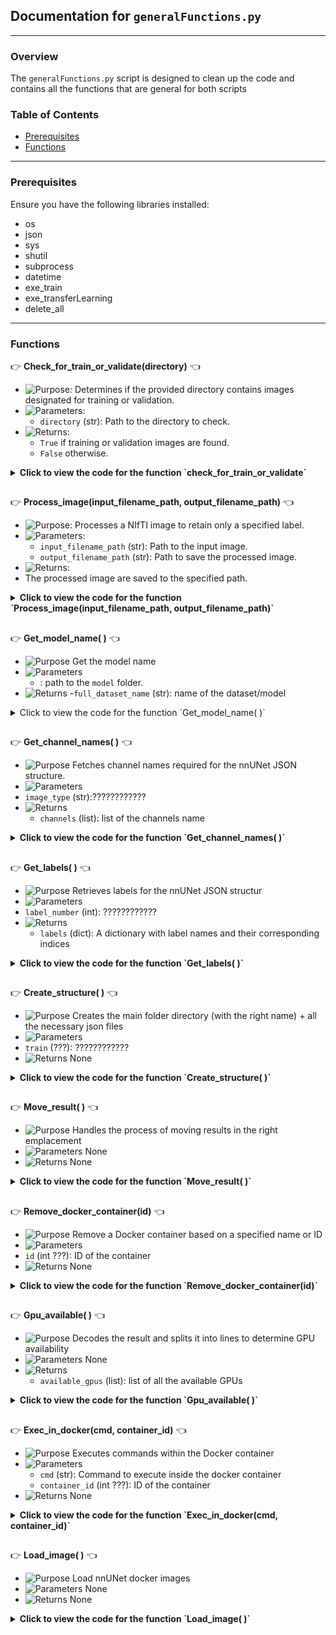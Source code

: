 ## Documentation for `generalFunctions.py`

---

### Overview

The `generalFunctions.py` script is designed to clean up the code and contains all the functions that are general for both scripts

### Table of Contents

- [Prerequisites](#prerequisites)
- [Functions](#functions)


---

### Prerequisites

Ensure you have the following libraries installed:

- os
- json
- sys
- shutil
- subprocess
- datetime
- exe_train
- exe_transferLearning
- delete_all


---

### Functions


:point_right: **Check_for_train_or_validate(directory)** :point_left:

- ![Purpose](https://img.shields.io/badge/-Purpose-green): Determines if the provided directory contains images designated for training or validation.
- ![Parameters](https://img.shields.io/badge/-Parameters-blue): 
  - `directory` (str): Path to the directory to check.
- ![Returns](https://img.shields.io/badge/-Returns-red): 
  - `True` if training or validation images are found.
  - `False` otherwise.

<details>
  <summary><strong>Click to view the code for the function `check_for_train_or_validate`</strong></summary>

```python
# Code for the function check_for_train_or_validate
def check_for_train_or_validate(directory):
    for filename in os.listdir(directory): #List all the files in the folder
        if filename.startswith('train.') or filename.startswith('validate.'): #Check if the name starts with "train" or "validate"
            return True
    return False
```

</details>


##

:point_right: **Process_image(input_filename_path, output_filename_path)** :point_left:

- ![Purpose](https://img.shields.io/badge/-Purpose-green): Processes a NIfTI image to retain only a specified label.
- ![Parameters](https://img.shields.io/badge/-Parameters-blue): 
  - `input_filename_path` (str): Path to the input image.
  - `output_filename_path` (str): Path to save the processed image.
- ![Returns](https://img.shields.io/badge/-Returns-red):
 - The processed image are saved to the specified path.

<details>
  <summary><strong>Click to view the code for the function `Process_image(input_filename_path, output_filename_path)`</strong></summary>

```python
# Code for the function process_image
def process_image(input_filename_path, output_filename_path):
    image = sitk.ReadImage(input_filename_path) # Load the nifti image
    output_image = sitk.Threshold(image, lower=0, upper=label_number, outsideValue=0) # Threshold the image: values above label_number (global variable definied in a flag) are set to 0, all other values remain unchanged
    sitk.WriteImage(output_image, output_filename_path)
```

</details>


##  


:point_right: **Get_model_name( )** :point_left:

- ![Purpose](https://img.shields.io/badge/-Purpose-green) Get the model name 
- ![Parameters](https://img.shields.io/badge/-Parameters-blue)
  - : path to the `model` folder.
- ![Returns](https://img.shields.io/badge/-Returns-red)
 -`full_dataset_name` (str): name of the dataset/model

<details>
  <summary>Click to view the code for the function `Get_model_name( )`</summary>

```python
# Code for the function get_model_name
```

</details>

##  

:point_right: **Get_channel_names( )** :point_left:

- ![Purpose](https://img.shields.io/badge/-Purpose-green) Fetches channel names required for the nnUNet JSON structure.
- ![Parameters](https://img.shields.io/badge/-Parameters-blue)
 - `image_type` (str):???????????? 
- ![Returns](https://img.shields.io/badge/-Returns-red) 
  - `channels` (list): list of the channels name

<details>
  <summary><strong>Click to view the code for the function `Get_channel_names( )`</strong></summary>

```python
# Code for the function get_channel_names
def get_channel_names():
    channels = {}
    num_channels = 1
    for i in range(num_channels):
        channel_name = image_type
        channels[str(i)] = channel_name
    return channels
```

</details>


##  

:point_right: **Get_labels( )** :point_left:

- ![Purpose](https://img.shields.io/badge/-Purpose-green) Retrieves labels for the nnUNet JSON structur
- ![Parameters](https://img.shields.io/badge/-Parameters-blue)
 - `label_number` (int): ????????????
- ![Returns](https://img.shields.io/badge/-Returns-red) 
  - `labels` (dict): A dictionary with label names and their corresponding indices

<details>
  <summary><strong>Click to view the code for the function `Get_labels( )`</strong></summary>

```python
# Code for the function get_labels
def get_labels():
    labels = {}
    num_labels = label_number + 1  
    for i in range(num_labels):
        if i == 0:
            label_name_fct = "background"
            labels[label_name_fct] = i
        else:
            labels[f"Label {i}"] = i
    return labels
```

</details>


##

:point_right: **Create_structure( )** :point_left:

- ![Purpose](https://img.shields.io/badge/-Purpose-green) Creates the main folder directory (with the right name) + all the necessary json files
- ![Parameters](https://img.shields.io/badge/-Parameters-blue)
 - `train` (???): ????????????
- ![Returns](https://img.shields.io/badge/-Returns-red) None

<details>
  <summary><strong>Click to view the code for the function `Create_structure( )`</strong></summary>

```python
def create_structure():
    global full_dataset_name, fold_all_value

    #Creating the main folder directory (with the right name)
    next_number = 1 
    main_folder_name = f"Dataset{next_number:03}_{dataset_name}"  #Formatting the number to be 3 digits
    full_dataset_name = main_folder_name
    main_folder_path = os.path.join(nnunet_raw_path , main_folder_name)  # Combine with actual_path (nnunet raw folder)
    if not os.path.exists(main_folder_path): #Check if the name already exists (normally not because everything is deleted after each training)
        os.makedirs(main_folder_path)
    else:
        print(f"Folder {main_folder_name} already exists.")
        return

    #Create 2 sub-folders inside the main folder
    subfolders = ['imagesTr', 'labelsTr']
    for subfolder in subfolders:
        os.makedirs(os.path.join(main_folder_path, subfolder))

    #Definition of paths and variables
    img_destination = os.path.join(nnunet_raw_path, main_folder_name, "imagesTr") 
    train_destination = os.path.join(nnunet_raw_path, main_folder_name, "labelsTr")
    num_training = 0
    num_images = 0
    tr_cases = 0
    val_cases = 0
    train_img_list = []
    validate_img_list=[]

    #Moving the images in the right directory
    for directory in os.listdir(input_folder_path): #For loop on the input folder (there should be only 1 folder inside!)
        directory_path = os.path.join(input_folder_path, directory)

        for img_directory in os.listdir(directory_path): #For loop on all the folder inside the folder input
            img_directory_path = os.path.join(directory_path, img_directory)

            for files in os.listdir(img_directory_path): #For loop on all the folder to get the img and mask niifti image      
                if check_for_train_or_validate(img_directory_path): #Returns True if the name starts with train or validate, otherwise, returns False and we don't use this image for the training
                    file_path = os.path.join(img_directory_path, files)
                    first_name = files.split('.')[0]
                    new_filename = img_directory  #Rename file with folder name prepended (Patient number)
                                    
                    # Check the file's prefix and move accordingly
                    if first_name == 'img': 
                        num_images += 1
                        new_name_img = new_filename +  '_' + '0000' + '.' + 'nii' + '.' + 'gz' #Rename the image correctly
                        shutil.copy2(file_path, os.path.join(img_destination, new_name_img))
                                        
                    elif first_name == 'train' or first_name == 'validate':
                        num_training += 1
                        new_name_img = new_filename + '.' + 'nii' + '.' + 'gz' #Rename the mask correctly
                        process_image(file_path, os.path.join(train_destination, new_name_img)) #This function allows us to keep only the number of labels wanted for the training
                        if first_name == "train": #This will allow us to create a json file to keep track of which image were used for the training and for the validation (uuseful for transfer learning)
                            tr_cases += 1
                            train_img_list.append(new_filename)
                        elif first_name == "validate":
                            val_cases += 1
                            validate_img_list.append(new_filename)

    if len(validate_img_list) == 0: #If there is none validitate image, we do the fold all (all images are used both in the validation and training)! 
        fold_all_value = True


    #Check if the number of images is normal                 
    if num_training == num_images:
        create_split_json(train_img_list, validate_img_list) #Split json is created to use the right image in the training and in the validation 

        # Create a dataset JSON file inside the main folder to be able to start the nnUNet model training
        channel_names = get_channel_names() # Get channel names
        labels = get_labels() # Get labels
        json_file_path = os.path.join(main_folder_path, 'dataset.json')
        with open(json_file_path, 'w') as json_file:
            data = {
                "channel_names": channel_names,
                "labels": labels,
                "numTraining": num_training,
                "file_ending": file_ending
            }
            json.dump(data, json_file, indent=4)

        #Create a JSON file info to have some information of the model
        json_file_path = os.path.join(dataset_train_path, 'info_model.json')
        data = {
            "training cases": tr_cases,
            "validation cases": val_cases,
            "creation date": datetime.now().strftime("%Y-%m-%d %H:%M:%S") ,
            "total time": time_input,
        }
        with open(json_file_path, 'w') as json_file:
            json.dump(data, json_file, indent=4)

        print("Files moved and renamed successfully!")
        print(f"Successfully created structure in {main_folder_path}")

        #Delete the input directory to clean up the input folder
        for directory in os.listdir(input_folder_path): 
            directory_path = os.path.join(input_folder_path, directory)
            shutil.rmtree(directory_path)
            print(f"Input folder ({directory}) has been deleted")

        launch_docker(main_folder_name) #Once the images are well separated, the training can start

    else: #If there is a mismatch in the number of images, clean all the folders + stops the code
        print("ERROR number of images")
        delete_all.launch_docker(delete_input_folder=True)
        sys.exit()
```

</details>


##  


:point_right: **Move_result( )** :point_left:

- ![Purpose](https://img.shields.io/badge/-Purpose-green) Handles the process of moving results in the right emplacement 
- ![Parameters](https://img.shields.io/badge/-Parameters-blue) None
- ![Returns](https://img.shields.io/badge/-Returns-red) None

<details>
  <summary><strong>Click to view the code for the function `Move_result( )`</strong></summary>

```python
# Code for the function move_result
def move_result():
    for folder in os.listdir(nnunet_result_path): #For loop inside the result folder of the nnUNet (usually, it is only 1 folder)
        tot_path = os.path.join(output_folder_path, folder)
        shutil.copytree(os.path.join(nnunet_result_path, folder), tot_path) #Copy everything to the Output folder
        new_tot_path = os.path.join(tot_path, f"nnUNetTrainer__nnUNetPlans__{configuration_model}")

        for new_folder in os.listdir(new_tot_path): #For loop inside the output folder, to keep only the needed file
            path_final = os.path.join(new_tot_path, new_folder)
            if os.path.isdir(path_final) and new_folder.split("_")[0] == "fold":
                tot_path_fold = ""
                if not fold_all_value: #Be careful, if you modify the code to use different fold, you will need to change this!
                    tot_path_fold = os.path.join(new_tot_path, "fold_0")
                else:
                    tot_path_fold = os.path.join(new_tot_path, "fold_all")

                for files in os.listdir(tot_path_fold): #Continung looping inside the results folder (structure of the nnUNet)
                    if files != "checkpoint_final.pth" and files.split("_")[0] != "training" and files != "progress.png": #We keep only the final weights of the model, the training log and the progress image, all of the other files/folder will be deleted
                        path_to_check = os.path.join(tot_path_fold, files)
                        if os.path.isfile(path_to_check):
                            os.remove(path_to_check)
                        elif os.path.isdir(path_to_check):
                            shutil.rmtree(path_to_check)

            elif os.path.isdir(path_final): #We don't need to keep all of the folder that doesn't start with "fold"
                path_to_del = os.path.join(new_tot_path, new_folder)
                shutil.rmtree(path_to_del)

        #We need also different files that are located in the preprocessed nnUNet folder (to do the Transfer Learning later)
        for files in os.listdir(os.path.join(nnunet_preprocessed_path, folder)): #For loop in the nnUNet preprocessed folder
            if files == "splits_final.json": #We need to keep the splits_final json file
                shutil.copy2(os.path.join(nnunet_preprocessed_path, folder, files), os.path.join(output_folder_path, folder, files))
                print("Copy splits_final.json file!")

            elif files == "nnUNetPlans.json": #We need to keep the nnUnetPlans json file
                shutil.copy2(os.path.join(nnunet_preprocessed_path, folder, files), os.path.join(output_folder_path, folder, files))
                print("Copy nnUNetPlans.json file!")

        #We need also one fils that is located in the raw nnUNet folder (to do the Transfer Learning later)    
        for files in os.listdir(dataset_train_path):
            if files == "info_model.json": #We need to keep the info model json that we created to get some additionnal information about the model
                shutil.copy2(os.path.join(dataset_train_path, files), os.path.join(output_folder_path, folder, files))
                os.remove(os.path.join(dataset_train_path, files))
                print("Copy info_model.json file!")

    print("Model saved and cleaned!")
```

</details>

##

:point_right: **Remove_docker_container(id)** :point_left:

- ![Purpose](https://img.shields.io/badge/-Purpose-green) Remove a Docker container based on a specified name or ID
- ![Parameters](https://img.shields.io/badge/-Parameters-blue)
 - `id` (int ???): ID of the container
- ![Returns](https://img.shields.io/badge/-Returns-red) None

<details>
  <summary><strong>Click to view the code for the function `Remove_docker_container(id)`</strong></summary>

```python
# Code for the function remove_docker_container
def remove_docker_container(id):
    global_commands = f"docker stop {id}"
    subprocess.check_output(global_commands, shell=True, stderr=subprocess.STDOUT)

    global_commands = f"docker rm {id}"
    subprocess.check_output(global_commands, shell=True, stderr=subprocess.STDOUT)

    print(f"Docker container id: {id} has been removed")
```

</details>

##  

:point_right: **Gpu_available( )** :point_left:

- ![Purpose](https://img.shields.io/badge/-Purpose-green) Decodes the result and splits it into lines to determine GPU availability
- ![Parameters](https://img.shields.io/badge/-Parameters-blue) None
- ![Returns](https://img.shields.io/badge/-Returns-red)
   - `available_gpus` (list): list of all the available GPUs

<details>
  <summary><strong>Click to view the code for the function `Gpu_available( )`</strong></summary>

```python
# Code for the function gpu_available
def gpu_available():
    result = subprocess.run(['nvidia-smi', '--query-gpu=index,utilization.gpu', '--format=csv,noheader,nounits'], stdout=subprocess.PIPE)
    # Decode the output and split it into lines
    lines = result.stdout.decode('utf-8').strip().split("\n")
    available_gpus = [] # List to store indices of available GPUs

    for line in lines:
        index, util = line.split(", ")
        if int(util) < 10:
            available_gpus.append(index)

    # Check the number of available GPUs and act accordingly
    if not available_gpus:
        print("No GPUs are available, try later.")
        delete_all.launch_docker(delete_input_folder=True)
        sys.exit()

    return available_gpus
```
</details>


##

:point_right: **Exec_in_docker(cmd, container_id)** :point_left:

- ![Purpose](https://img.shields.io/badge/-Purpose-green) Executes commands within the Docker container
- ![Parameters](https://img.shields.io/badge/-Parameters-blue)
   - `cmd` (str): Command to execute inside the docker container
   - `container_id` (int ???): ID of the container
- ![Returns](https://img.shields.io/badge/-Returns-red) None

<details>
  <summary><strong>Click to view the code for the function `Exec_in_docker(cmd, container_id)`</strong></summary>

```python
# Code for the function exec_in_docker
def exec_in_docker(cmd):
    exec_command = f"docker exec -i {container_id} bash -c '{cmd}'"
    result = subprocess.call(exec_command, shell=True)
    return result
```
</details>


##


:point_right: **Load_image( )** :point_left:

- ![Purpose](https://img.shields.io/badge/-Purpose-green) Load nnUNet docker images
- ![Parameters](https://img.shields.io/badge/-Parameters-blue) None
- ![Returns](https://img.shields.io/badge/-Returns-red) None

<details>
  <summary><strong>Click to view the code for the function `Load_image( )`</strong></summary>

```python
# Code for the function load_image
def load_image():
    exec_command = f"docker load -i {grandparent_main_path}/{image_docker}.tar"
    subprocess.call(exec_command, shell=True)
```
</details>


##

